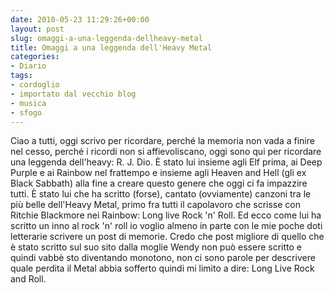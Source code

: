 ```yaml
---
date: 2010-05-23 11:29:26+00:00
layout: post
slug: omaggi-a-una-leggenda-dellheavy-metal
title: Omaggi a una leggenda dell'Heavy Metal
categories:
- Diario
tags:
- cordoglio
- importato dal vecchio blog
- musica
- sfogo
---
```


Ciao a tutti, oggi scrivo per ricordare, perché la memoria non vada a finire nel cesso, perché i ricordi non si affievoliscano, oggi sono qui per ricordare una leggenda dell'heavy: R. J. Dio. È stato lui insieme agli Elf prima, ai Deep Purple e ai Rainbow nel frattempo e insieme agli Heaven and Hell (gli ex Black Sabbath) alla fine a creare questo genere che oggi ci fa impazzire tutti. È stato lui che ha scritto (forse), cantato (ovviamente) canzoni tra le più belle dell'Heavy Metal, primo fra tutti il capolavoro che scrisse con Ritchie Blackmore nei Rainbow: Long live Rock 'n' Roll. Ed ecco come lui ha scritto un inno al rock 'n' roll io voglio almeno in parte con le mie poche doti letterarie scrivere un post di memorie. Credo che post migliore di quello che è stato scritto sul suo sito dalla moglie Wendy non può essere scritto e quindi vabbè sto diventando monotono, non ci sono parole per descrivere quale perdita il Metal abbia sofferto quindi mi limito a dire: Long Live Rock and Roll.
